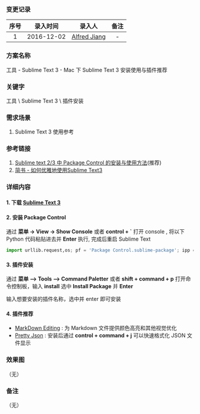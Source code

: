 ### 变更记录

| 序号 | 录入时间 | 录入人 | 备注 |
|:--------:|:--------:|:--------:|:--------:|
| 1 | 2016-12-02 | [Alfred Jiang](https://github.com/viktyz) | - |

### 方案名称

工具 - Sublime Text 3 - Mac 下 Sublime Text 3 安装使用与插件推荐

### 关键字

工具 \ Sublime Text 3 \ 插件安装

### 需求场景

1. Sublime Text 3 使用参考

### 参考链接

1. [Sublime text 2/3 中 Package Control 的安装与使用方法](https://www.imjeff.cn/blog/62/)(推荐)
2. [简书 - 如何优雅地使用Sublime Text3](http://www.jianshu.com/p/3cb5c6f2421c)

### 详细内容

#### 1. 下载 [Sublime Text 3](http://www.sublimetext.com/3)

#### 2. 安装 Package Control

通过 **菜单 -> View -> Show Console** 或者 **control + `** 打开 console , 将以下 Python 代码粘贴进去并 **Enter** 执行, 完成后重启 Sublime Text

```python
import urllib.request,os; pf = 'Package Control.sublime-package'; ipp = sublime.installed_packages_path(); urllib.request.install_opener( urllib.request.build_opener( urllib.request.ProxyHandler()) ); open(os.path.join(ipp, pf), 'wb').write(urllib.request.urlopen( 'http://sublime.wbond.net/' + pf.replace(' ','%20')).read())
```

#### 3. 插件安装

通过 **菜单 –> Tools –> Command Paletter** 或者 **shift + command + p** 打开命令控制板，输入 **install** 选中 **Install Package** 并 **Enter**

输入想要安装的插件名称，选中并 enter 即可安装

#### 4. 插件推荐

* [MarkDown Editing](https://github.com/SublimeText-Markdown/MarkdownEditing) : 为 Markdown 文件提供颜色高亮和其他视觉优化
* [Pretty Json](https://github.com/dzhibas/SublimePrettyJson) : 安装后通过 **control + command + j** 可以快速格式化 JSON 文件显示

### 效果图
（无）

### 备注
（无）